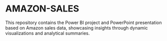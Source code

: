 # AMAZON-SALES
This repository contains the Power BI project and PowerPoint presentation based on Amazon sales data, showcasing insights through dynamic visualizations and analytical summaries. 

